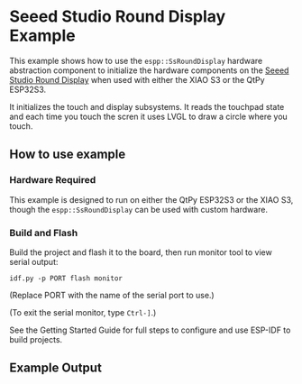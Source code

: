 # Seeed Studio Round Display Example

This example shows how to use the `espp::SsRoundDisplay` hardware abstraction
component to initialize the hardware components on the [Seeed Studio Round
Display](https://wiki.seeedstudio.com/get_start_round_display/) when used with
either the XIAO S3 or the QtPy ESP32S3.

It initializes the touch and display subsystems. It reads the touchpad state and
each time you touch the scren it uses LVGL to draw a circle where you touch.

## How to use example

### Hardware Required

This example is designed to run on either the QtPy ESP32S3 or the XIAO S3,
though the `espp::SsRoundDisplay` can be used with custom hardware.

### Build and Flash

Build the project and flash it to the board, then run monitor tool to view
serial output:

```
idf.py -p PORT flash monitor
```

(Replace PORT with the name of the serial port to use.)

(To exit the serial monitor, type ``Ctrl-]``.)

See the Getting Started Guide for full steps to configure and use ESP-IDF to build projects.

## Example Output

